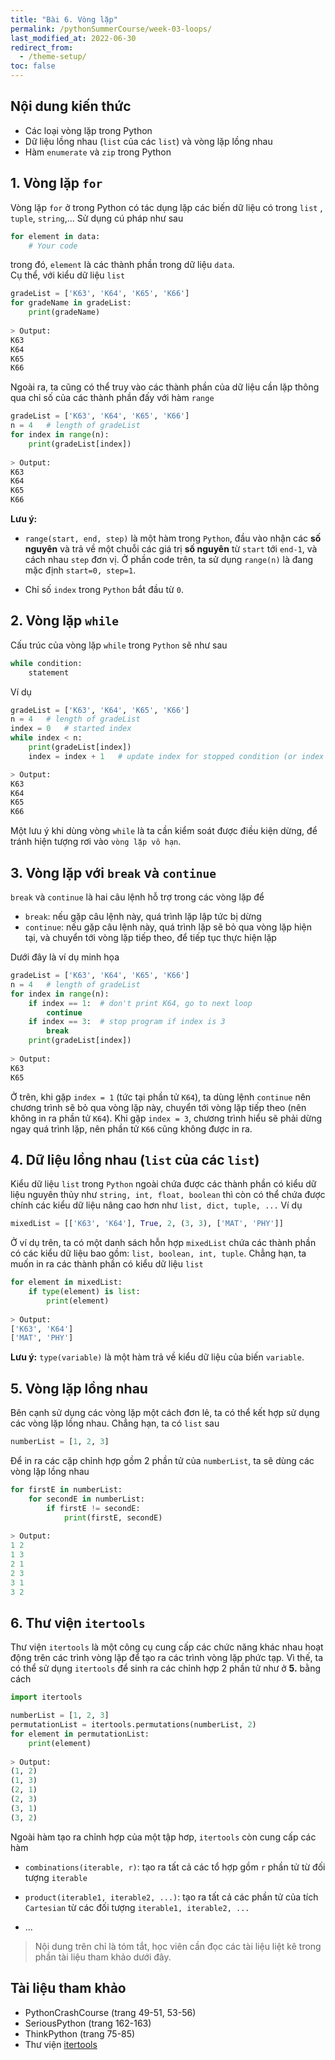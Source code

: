 ```yaml
---
title: "Bài 6. Vòng lặp"
permalink: /pythonSummerCourse/week-03-loops/
last_modified_at: 2022-06-30
redirect_from:
  - /theme-setup/
toc: false
---
```


## Nội dung kiến thức
- Các loại vòng lặp trong Python
- Dữ liệu lồng nhau (`list` của các `list`) và vòng lặp lồng nhau
- Hàm `enumerate` và `zip` trong Python

## 1. Vòng lặp `for`
Vòng lặp `for` ở trong Python có tác dụng lặp các biến dữ liệu có trong 
`list` , `tuple`, `string`,... Sử dụng cú pháp như sau
```python
for element in data:
    # Your code
```
trong đó, `element` là các thành phần trong dữ liệu `data`.  
Cụ thể, với kiểu dữ liệu `list`
```python
gradeList = ['K63', 'K64', 'K65', 'K66']
for gradeName in gradeList:
    print(gradeName)
    
> Output:
K63
K64
K65
K66
```
Ngoài ra, ta cũng có thể truy vào các thành phần của dữ liệu cần lặp thông qua 
chỉ số của các thành phần đấy với hàm `range`
```python
gradeList = ['K63', 'K64', 'K65', 'K66']
n = 4   # length of gradeList 
for index in range(n):
    print(gradeList[index])
    
> Output:
K63
K64
K65
K66
```
**Lưu ý:** 
- `range(start, end, step)` là một hàm trong `Python`, đầu vào nhận các 
**số nguyên** và trả về một chuỗi các giá trị **số nguyên** từ `start` tới `end-1`, và cách nhau `step`
đơn vị. Ở phần code trên, ta sử dụng `range(n)` là đang mặc định `start=0, step=1`.
  
- Chỉ số `index` trong `Python` bắt đầu từ `0`. 


## 2. Vòng lặp `while`
Cấu trúc của vòng lặp `while` trong `Python` sẽ như sau
```python
while condition:
    statement
```
Ví dụ
```python
gradeList = ['K63', 'K64', 'K65', 'K66']
n = 4   # length of gradeList
index = 0   # started index
while index < n:
    print(gradeList[index])
    index = index + 1   # update index for stopped condition (or index += 1)

> Output:
K63
K64
K65
K66
```
Một lưu ý khi dùng vòng `while` là ta cần kiểm soát được điều kiện dừng, để tránh 
hiện tượng rơi vào `vòng lặp vô hạn`.


## 3. Vòng lặp với `break` và `continue`
`break` và `continue` là hai câu lệnh hỗ trợ trong các vòng lặp để 
- `break`: nếu gặp câu lệnh này, quá trình lặp lập tức bị dừng 
- `continue`: nếu gặp câu lệnh này, quá trình lặp sẽ bỏ qua vòng lặp hiện tại,
và chuyển tới vòng lặp tiếp theo, để tiếp tục thực hiện lặp
  
Dưới đây là ví dụ minh họa
```python
gradeList = ['K63', 'K64', 'K65', 'K66']
n = 4   # length of gradeList 
for index in range(n):
    if index == 1:  # don't print K64, go to next loop 
        continue 
    if index == 3:  # stop program if index is 3
        break 
    print(gradeList[index])
    
> Output:
K63
K65
```
Ở trên, khi gặp `index = 1` (tức tại phần tử `K64`), ta dùng lệnh `continue` nên 
chương trình sẽ bỏ qua vòng lặp này, chuyển tới vòng lặp tiếp theo (nên không in ra phần tử `K64`). 
Khi gặp `index = 3`, chương trình hiểu sẽ phải dừng ngay quá trình lặp, nên phần tử `K66` cũng không được in ra. 


## 4. Dữ liệu lồng nhau (`list` của các `list`)
Kiểu dữ liệu `list` trong `Python` ngoài chứa được các thành phần có kiểu dữ liệu 
nguyên thủy như `string, int, float, boolean` thì còn có thể chứa được chính các kiểu dữ liệu 
nâng cao hơn như `list, dict, tuple, ...` Ví dụ
```python
mixedList = [['K63', 'K64'], True, 2, (3, 3), ['MAT', 'PHY']]
```
Ở ví dụ trên, ta có một danh sách hỗn hợp `mixedList` chứa các thành phần có 
các kiểu dữ liệu bao gồm: `list, boolean, int, tuple`. Chẳng hạn, ta muốn in ra 
các thành phần có kiểu dữ liệu `list`
```python
for element in mixedList:
    if type(element) is list:
        print(element)
        
> Output:
['K63', 'K64']
['MAT', 'PHY']
```
**Lưu ý:** `type(variable)` là một hàm trả về kiểu dữ liệu của biến `variable`.


## 5. Vòng lặp lồng nhau
Bên cạnh sử dụng các vòng lặp một cách đơn lẻ, ta có thể kết hợp sử dụng các vòng lặp 
lồng nhau. Chẳng hạn, ta có `list` sau
```python
numberList = [1, 2, 3] 
```
Để in ra các cặp chỉnh hợp gồm 2 phần tử của `numberList`, ta sẽ dùng các vòng lặp lồng nhau
```python
for firstE in numberList:
    for secondE in numberList:
        if firstE != secondE: 
            print(firstE, secondE)
        
> Output:
1 2
1 3
2 1
2 3
3 1
3 2
```


## 6. Thư viện `itertools`
Thư viện `itertools` là một công cụ cung cấp các chức năng khác nhau hoạt 
động trên các trình vòng lặp để tạo ra các trình vòng lặp phức tạp. Vì thế,
ta có thể sử dụng `itertools` để sinh ra các chỉnh hợp 2 phần tử như ở **5.** bằng cách 
```python
import itertools

numberList = [1, 2, 3] 
permutationList = itertools.permutations(numberList, 2)
for element in permutationList:
    print(element)
    
> Output:
(1, 2)
(1, 3)
(2, 1)
(2, 3)
(3, 1)
(3, 2)
```
Ngoài hàm tạo ra chỉnh hợp của một tập hơp, `itertools` còn cung cấp 
các hàm 
- `combinations(iterable, r)`: tạo ra tất cả các tổ hợp gồm `r` phần tử 
từ đối tượng `iterable`
  
- `product(iterable1, iterable2, ...)`: tạo ra tất cả các phần tử của tích `Cartesian` 
từ các đối tượng `iterable1, iterable2, ...`
  
- ...


> Nội dung trên chỉ là tóm tắt, học viên cần đọc các tài liệu liệt kê trong phần tài liệu tham khảo dưới đây.
## Tài liệu tham khảo
- PythonCrashCourse (trang 49-51, 53-56)
- SeriousPython (trang 162-163)
- ThinkPython (trang 75-85)
- Thư viện [itertools](https://docs.python.org/3/library/itertools.html)
